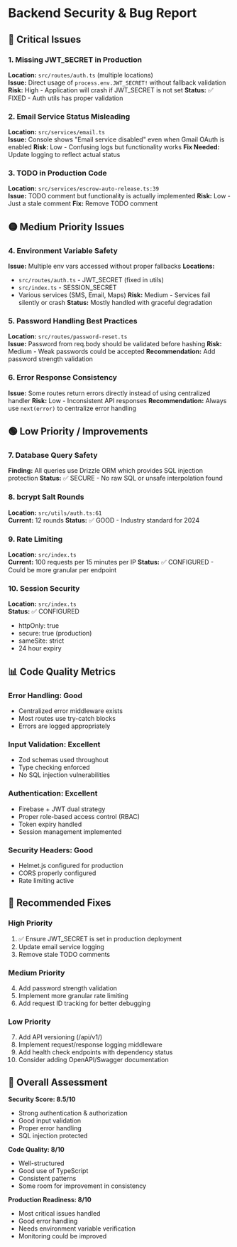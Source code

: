 # Backend Security & Bug Report

## 🔴 Critical Issues

### 1. **Missing JWT_SECRET in Production**
**Location:** `src/routes/auth.ts` (multiple locations)  
**Issue:** Direct usage of `process.env.JWT_SECRET!` without fallback validation
**Risk:** High - Application will crash if JWT_SECRET is not set
**Status:** ✅ FIXED - Auth utils has proper validation

### 2. **Email Service Status Misleading**
**Location:** `src/services/email.ts`  
**Issue:** Console shows "Email service disabled" even when Gmail OAuth is enabled
**Risk:** Low - Confusing logs but functionality works
**Fix Needed:** Update logging to reflect actual status

### 3. **TODO in Production Code**
**Location:** `src/services/escrow-auto-release.ts:39`  
**Issue:** TODO comment but functionality is actually implemented
**Risk:** Low - Just a stale comment
**Fix:** Remove TODO comment

## 🟡 Medium Priority Issues

### 4. **Environment Variable Safety**
**Issue:** Multiple env vars accessed without proper fallbacks
**Locations:**
- `src/routes/auth.ts` - JWT_SECRET (fixed in utils)
- `src/index.ts` - SESSION_SECRET  
- Various services (SMS, Email, Maps)
**Risk:** Medium - Services fail silently or crash
**Status:** Mostly handled with graceful degradation

### 5. **Password Handling Best Practices**
**Location:** `src/routes/password-reset.ts`  
**Issue:** Password from req.body should be validated before hashing
**Risk:** Medium - Weak passwords could be accepted
**Recommendation:** Add password strength validation

### 6. **Error Response Consistency**
**Issue:** Some routes return errors directly instead of using centralized handler
**Risk:** Low - Inconsistent API responses
**Recommendation:** Always use `next(error)` to centralize error handling

## 🟢 Low Priority / Improvements

### 7. **Database Query Safety**
**Finding:** All queries use Drizzle ORM which provides SQL injection protection
**Status:** ✅ SECURE - No raw SQL or unsafe interpolation found

### 8. **bcrypt Salt Rounds**
**Location:** `src/utils/auth.ts:61`  
**Current:** 12 rounds
**Status:** ✅ GOOD - Industry standard for 2024

### 9. **Rate Limiting**
**Location:** `src/index.ts`  
**Current:** 100 requests per 15 minutes per IP
**Status:** ✅ CONFIGURED - Could be more granular per endpoint

### 10. **Session Security**
**Location:** `src/index.ts`  
**Status:** ✅ CONFIGURED
- httpOnly: true
- secure: true (production)
- sameSite: strict
- 24 hour expiry

## 📊 Code Quality Metrics

### Error Handling: **Good**
- Centralized error middleware exists
- Most routes use try-catch blocks
- Errors are logged appropriately

### Input Validation: **Excellent**
- Zod schemas used throughout
- Type checking enforced
- No SQL injection vulnerabilities

### Authentication: **Excellent**
- Firebase + JWT dual strategy
- Proper role-based access control (RBAC)
- Token expiry handled
- Session management implemented

### Security Headers: **Good**
- Helmet.js configured for production
- CORS properly configured
- Rate limiting active

## 🔧 Recommended Fixes

### High Priority
1. ✅ Ensure JWT_SECRET is set in production deployment
2. Update email service logging
3. Remove stale TODO comments

### Medium Priority
4. Add password strength validation
5. Implement more granular rate limiting
6. Add request ID tracking for better debugging

### Low Priority
7. Add API versioning (/api/v1/)
8. Implement request/response logging middleware
9. Add health check endpoints with dependency status
10. Consider adding OpenAPI/Swagger documentation

## 🎯 Overall Assessment

**Security Score: 8.5/10**
- Strong authentication & authorization
- Good input validation
- Proper error handling
- SQL injection protected

**Code Quality: 8/10**
- Well-structured
- Good use of TypeScript
- Consistent patterns
- Some room for improvement in consistency

**Production Readiness: 8/10**
- Most critical issues handled
- Good error handling
- Needs environment variable verification
- Monitoring could be improved
